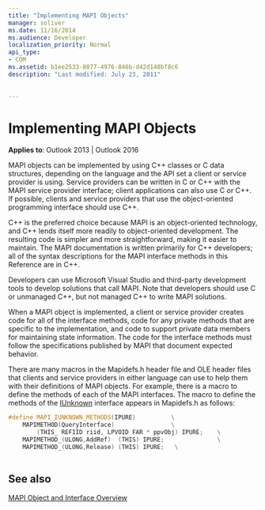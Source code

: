 ```yaml
---
title: "Implementing MAPI Objects"
manager: soliver
ms.date: 11/16/2014
ms.audience: Developer
localization_priority: Normal
api_type:
- COM
ms.assetid: b1ee2533-8077-4976-846b-d42d148bf8c6
description: "Last modified: July 23, 2011"
 
 
---
```


# Implementing MAPI Objects

  
  
**Applies to**: Outlook 2013 | Outlook 2016 
  
MAPI objects can be implemented by using C++ classes or C data structures, depending on the language and the API set a client or service provider is using. Service providers can be written in C or C++ with the MAPI service provider interface; client applications can also use C or C++. If possible, clients and service providers that use the object-oriented programming interface should use C++. 
  
C++ is the preferred choice because MAPI is an object-oriented technology, and C++ lends itself more readily to object-oriented development. The resulting code is simpler and more straightforward, making it easier to maintain. The MAPI documentation is written primarily for C++ developers; all of the syntax descriptions for the MAPI interface methods in this Reference are in C++.
  
Developers can use Microsoft Visual Studio and third-party development tools to develop solutions that call MAPI. Note that developers should use C or unmanaged C++, but not managed C++ to write MAPI solutions.
  
When a MAPI object is implemented, a client or service provider creates code for all of the interface methods, code for any private methods that are specific to the implementation, and code to support private data members for maintaining state information. The code for the interface methods must follow the specifications published by MAPI that document expected behavior. 
  
There are many macros in the Mapidefs.h header file and OLE header files that clients and service providers in either language can use to help them with their definitions of MAPI objects. For example, there is a macro to define the methods of each of the MAPI interfaces. The macro to define the methods of the [IUnknown](https://msdn.microsoft.com/library/ms680509%28v=VS.85%29.aspx) interface appears in Mapidefs.h as follows: 
  
```cpp
#define MAPI_IUNKNOWN_METHODS(IPURE)          \
    MAPIMETHOD(QueryInterface)                \
        (THIS_ REFIID riid, LPVOID FAR * ppvObj) IPURE;    \
    MAPIMETHOD_(ULONG,AddRef)  (THIS) IPURE;               \
    MAPIMETHOD_(ULONG,Release) (THIS) IPURE;   \
 
```

## See also



[MAPI Object and Interface Overview](mapi-object-and-interface-overview.md)

